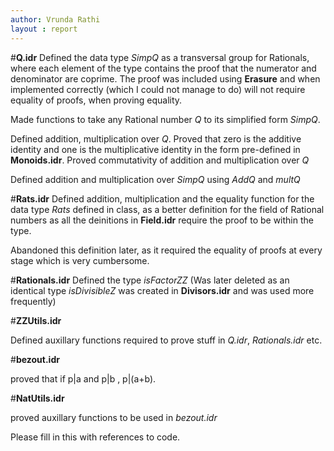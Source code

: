 ```yaml
---
author: Vrunda Rathi
layout : report
---
```



#**Q.idr**
Defined the data type *SimpQ* as a transversal group for Rationals, where each element of the type contains the proof that the numerator and denominator are coprime. The proof was included using **Erasure** and when implemented correctly (which I could not manage to do) will not require equality of proofs, when proving equality.

Made functions to take any Rational number *Q* to its simplified form *SimpQ*. 

Defined addition, multiplication over *Q*. Proved that zero is the additive identity and one is the multiplicative identity in the form pre-defined in **Monoids.idr**. Proved commutativity of addition and multiplication over *Q*

Defined addition and multiplication over *SimpQ* using *AddQ* and *multQ*


#**Rats.idr**
Defined addition, multiplication and the equality function for the data type *Rats* defined in class, as a better definition for the field of Rational numbers as all the deinitions in **Field.idr** require the proof to be within the type.

Abandoned this definition later, as it required the equality of proofs at every stage which is very cumbersome.

#**Rationals.idr**
Defined the type *isFactorZZ* (Was later deleted as an identical type *isDivisibleZ* was created in **Divisors.idr** and was used more frequently)


#**ZZUtils.idr**

Defined auxillary functions required to prove stuff in *Q.idr*, *Rationals.idr* etc.


#**bezout.idr**

proved that if p|a and p|b , p|(a+b).

#**NatUtils.idr**

proved auxillary functions to be used in *bezout.idr*











Please fill in this with references to code.
